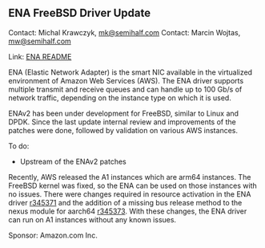 ## ENA FreeBSD Driver Update ##

Contact: Michal Krawczyk, <mk@semihalf.com>
Contact: Marcin Wojtas, <mw@semihalf.com>  

Link:	 [ENA README](https://github.com/amzn/amzn-drivers/blob/master/kernel/fbsd/ena/README)  

ENA (Elastic Network Adapter) is the smart NIC available in the
virtualized environment of Amazon Web Services (AWS).  The ENA
driver supports multiple transmit and receive queues and can handle
up to 100 Gb/s of network traffic, depending on the instance type
on which it is used.

ENAv2 has been under development for FreeBSD, similar to Linux
and DPDK.  Since the last update internal review and improvements
of the patches were done, followed by validation on various AWS
instances.

To do:

* Upstream of the ENAv2 patches

Recently, AWS released the A1 instances which are arm64 instances.
The FreeBSD kernel was fixed, so the ENA can be used on those
instances with no issues. There were changes required in resource
activation in the ENA driver
[r345371](https://svnweb.freebsd.org/base?view=revision&revision=345371)
and the addition of a missing bus release method to the nexus module
for aarch64
[r345373](https://svnweb.freebsd.org/base?view=revision&revision=345373).
With these changes, the ENA driver can run on A1 instances without
any known issues.

Sponsor: Amazon.com Inc.  

